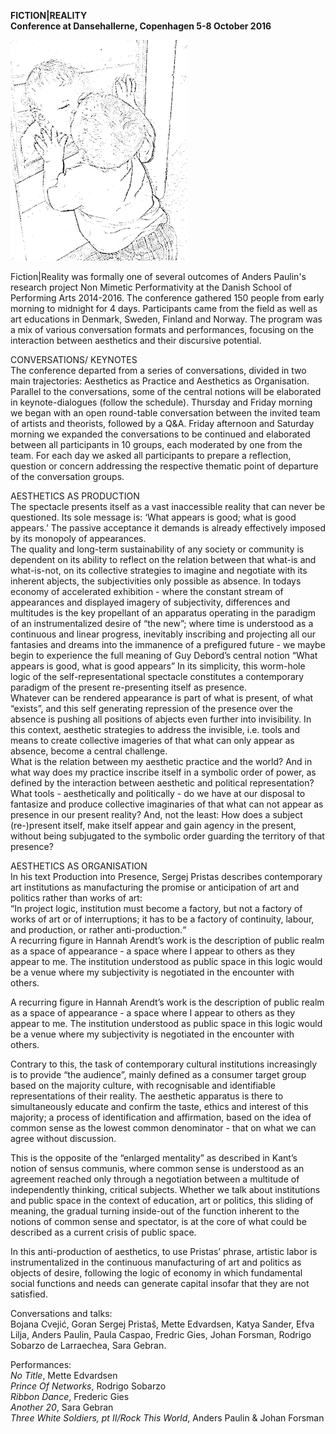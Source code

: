 **FICTION|REALITY**  
**Conference at Dansehallerne, Copenhagen 5-8 October 2016**

![](/bebissmall.jpg)

Fiction|Reality was formally one of several outcomes of Anders Paulin's research project Non Mimetic Performativity at the Danish School of Performing Arts 2014-2016. The conference gathered 150 people from early morning to midnight for 4 days. Participants came from the field as well as art educations in Denmark, Sweden, Finland and Norway. The program was a mix of various conversation formats and performances, focusing on the interaction between aesthetics and their discursive potential.

CONVERSATIONS/ KEYNOTES  
The conference departed from a series of conversations, divided in two main trajectories: Aesthetics as Practice and Aesthetics as Organisation. Parallel to the conversations, some of the central notions will be elaborated in keynote-dialogues (follow the schedule).
Thursday and Friday morning we began with an open round-table conversation between the invited team of artists and theorists, followed by a Q&A. Friday afternoon and Saturday morning we expanded the conversations to be continued and elaborated between all participants in 10 groups, each moderated by one from the team.
For each day we asked all participants to prepare a reflection, question or concern addressing the respective thematic point of departure of the conversation groups.

AESTHETICS AS PRODUCTION  
The spectacle presents itself as a vast inaccessible reality that can never be questioned. Its sole message is: ‘What appears is good; what is good appears.’ The passive acceptance it demands is already effectively imposed by its monopoly of appearances.  
The quality and long-term sustainability of any society or community is dependent on its ability to reflect on the relation between that what-is and what-is-not, on its collective strategies to imagine and negotiate with its inherent abjects, the subjectivities only possible as absence. In todays economy of accelerated exhibition - where the constant stream of appearances and displayed imagery of subjectivity, differences and multitudes is the key propellant of an apparatus operating in the paradigm of an instrumentalized desire of “the new”; where time is understood as a continuous and linear progress, inevitably inscribing and projecting all our fantasies and dreams into the immanence of a prefigured future - we maybe begin to experience the full meaning of Guy Debord’s central notion “What appears is good, what is good appears” In its simplicity, this worm-hole logic of the self-representational spectacle constitutes a contemporary paradigm of the present re-presenting itself as presence.  
Whatever can be rendered appearance is part of what is present, of what “exists”, and this self generating repression of the presence over the absence is pushing all positions of abjects even further into invisibility. In this context, aesthetic strategies to address the invisible, i.e. tools and means to create collective imageries of that what can only appear as absence, become a central challenge.  
What is the relation between my aesthetic practice and the world? And in what way does my practice inscribe itself in a symbolic order of power, as defined by the interaction between aesthetic and political representation? What tools - aesthetically and politically - do we have at our disposal to fantasize and produce collective imaginaries of that what can not appear as presence in our present reality? And, not the least: How does a subject (re-)present itself, make itself appear and gain agency in the present, without being subjugated to the symbolic order guarding the territory of that presence?

AESTHETICS AS ORGANISATION  
In his text Production into Presence, Sergej Pristas describes contemporary art institutions as manufacturing the promise or anticipation of art and politics rather than works of art:  
“In project logic, institution must become a factory, but not a factory of works of art or of interruptions; it has to be a factory of continuity, labour, and production, or rather anti-production.“  
A recurring figure in Hannah Arendt’s work is the description of public realm as a space of appearance - a space where I appear to others as they appear to me. The institution understood as public space in this logic would be a venue where my subjectivity is negotiated in the encounter with others.

A recurring figure in Hannah Arendt’s work is the description of public realm as a space of appearance - a space where I appear to others as they appear to me. The institution understood as public space in this logic would be a venue where my subjectivity is negotiated in the encounter with others.

Contrary to this, the task of contemporary cultural institutions increasingly is to provide “the audience”, mainly defined as a consumer target group based on the majority culture, with recognisable and identifiable representations of their reality. The aesthetic apparatus is there to simultaneously educate and confirm the taste, ethics and interest of this majority; a process of identification and affirmation, based on the idea of common sense as the lowest common denominator - that on what we can agree without discussion.

This is the opposite of the “enlarged mentality” as described in Kant’s notion of sensus communis, where common sense is understood as an agreement reached only through a negotiation between a multitude of independently thinking, critical subjects. Whether we talk about institutions and public space in the context of education, art or politics, this sliding of meaning, the gradual turning inside-out of the function inherent to the notions of common sense and spectator, is at the core of what could be described as a current crisis of public space.

In this anti-production of aesthetics, to use Pristas’ phrase, artistic labor is instrumentalized in the continuous manufacturing of art and politics as objects of desire, following the logic of economy in which fundamental social functions and needs can generate capital insofar that they are not satisfied.

Conversations and talks:  
Bojana Cvejić, Goran Sergej Pristaš, Mette Edvardsen, Katya Sander, Efva Lilja, Anders Paulin, Paula Caspao, Fredric Gies, Johan Forsman, Rodrigo Sobarzo de Larraechea, Sara Gebran.

Performances:  
*No Title*, Mette Edvardsen  
*Prince Of Networks*, Rodrigo Sobarzo  
*Ribbon Dance*, Frederic Gies  
*Another 20*, Sara Gebran  
*Three White Soldiers, pt II/Rock This World*, Anders Paulin & Johan Forsman  

